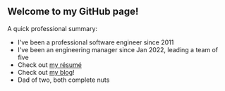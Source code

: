 ## Welcome to my GitHub page!

A quick professional summary:

- I've been a professional software engineer since 2011
- I've been an engineering manager since Jan 2022, leading a team of five
- Check out [my résumé](https://github.com/msteffen/cv/blob/main/cv.pdf)
- Check out [my blog](https://prog.blog)!
- Dad of two, both complete nuts

<!--
**msteffen/msteffen** is a ✨ _special_ ✨ repository because its `README.md` (this file) appears on your GitHub profile.

Here are some ideas to get you started:

- 🔭 I’m currently working on ...
- 🌱 I’m currently learning ...
- 👯 I’m looking to collaborate on ...
- 🤔 I’m looking for help with ...
- 💬 Ask me about ...
- 📫 How to reach me: ...
- 😄 Pronouns: ...
- ⚡ Fun fact: ...
-->
